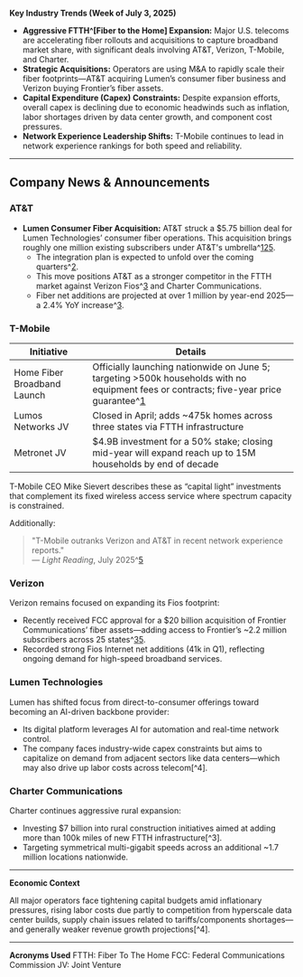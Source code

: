 **Key Industry Trends (Week of July 3, 2025)**

- **Aggressive FTTH^[Fiber to the Home] Expansion:** Major U.S. telecoms are accelerating fiber rollouts and acquisitions to capture broadband market share, with significant deals involving AT&T, Verizon, T-Mobile, and Charter.
- **Strategic Acquisitions:** Operators are using M&A to rapidly scale their fiber footprints—AT&T acquiring Lumen’s consumer fiber business and Verizon buying Frontier’s fiber assets.
- **Capital Expenditure (Capex) Constraints:** Despite expansion efforts, overall capex is declining due to economic headwinds such as inflation, labor shortages driven by data center growth, and component cost pressures.
- **Network Experience Leadership Shifts:** T-Mobile continues to lead in network experience rankings for both speed and reliability.

---

## Company News & Announcements

### AT&T

- **Lumen Consumer Fiber Acquisition:** AT&T struck a $5.75 billion deal for Lumen Technologies’ consumer fiber operations. This acquisition brings roughly one million existing subscribers under AT&T's umbrella^[1](https://www.mobileworldlive.com/t-mobile-us/t-mobile-us-tees-up-home-fibre-broadband-service/)[2](https://sundaybrief.com/2q-earnings-preview-part-2-the-questions-no-one-will-ask-but-should/)[5](https://www.lightreading.com/5g/t-mobile-outranks-verizon-at-t-in-network-experience-report).
    - The integration plan is expected to unfold over the coming quarters^[2](https://sundaybrief.com/2q-earnings-preview-part-2-the-questions-no-one-will-ask-but-should/).
    - This move positions AT&T as a stronger competitor in the FTTH market against Verizon Fios^[3](https://www.nasdaq.com/articles/t-accelerates-fiber-network-expansion-will-it-boost-competitive-edge) and Charter Communications.
    - Fiber net additions are projected at over 1 million by year-end 2025—a 2.4% YoY increase^[3](https://www.nasdaq.com/articles/t-telco-stock-analysis).

### T-Mobile

| Initiative | Details |
|---|---|
| Home Fiber Broadband Launch | Officially launching nationwide on June 5; targeting >500k households with no equipment fees or contracts; five-year price guarantee^[1](https://www.mobileworldlive.com/t-mobile-us/t-mobile-us-tees-up-home-fibre-broadband-service/) |
| Lumos Networks JV | Closed in April; adds ~475k homes across three states via FTTH infrastructure |
| Metronet JV | $4.9B investment for a 50% stake; closing mid-year will expand reach up to 15M households by end of decade |

T-Mobile CEO Mike Sievert describes these as “capital light” investments that complement its fixed wireless access service where spectrum capacity is constrained.

Additionally:
> "T-Mobile outranks Verizon and AT&T in recent network experience reports."  
— *Light Reading*, July 2025^[5](https://www.lightreading.com/5g/t-mobile-outranks-verizon-at-t-in-network-experience-report)

### Verizon

Verizon remains focused on expanding its Fios footprint:
* Recently received FCC approval for a $20 billion acquisition of Frontier Communications’ fiber assets—adding access to Frontier’s ~2.2 million subscribers across 25 states^[3](https://www.nasdaq.com/articles/t-telco-stock-analysis)[5](https://www.lightreading.com/5g/t-mobile-outranks-verizon-at-t-in-network-experience-report).
* Recorded strong Fios Internet net additions (41k in Q1), reflecting ongoing demand for high-speed broadband services.

### Lumen Technologies

Lumen has shifted focus from direct-to-consumer offerings toward becoming an AI-driven backbone provider:
* Its digital platform leverages AI for automation and real-time network control.
* The company faces industry-wide capex constraints but aims to capitalize on demand from adjacent sectors like data centers—which may also drive up labor costs across telecom[^4].

### Charter Communications

Charter continues aggressive rural expansion:
* Investing $7 billion into rural construction initiatives aimed at adding more than 100k miles of new FTTH infrastructure[^3].
* Targeting symmetrical multi-gigabit speeds across an additional ~1.7 million locations nationwide.

---

**Economic Context**

All major operators face tightening capital budgets amid inflationary pressures, rising labor costs due partly to competition from hyperscale data center builds, supply chain issues related to tariffs/components shortages—and generally weaker revenue growth projections[^4].

---

**Acronyms Used**
FTTH: Fiber To The Home
FCC: Federal Communications Commission
JV: Joint Venture